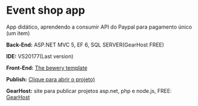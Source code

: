 # Event shop app

App didático, aprendendo a consumir API do Paypal para pagamento único (um item)

**Back-End:** ASP.NET MVC 5, EF 6, SQL SERVER(GearHost FREE)

**IDE:** VS20177(Last version)

**Front-End:** [The bewery template](https://w3layouts.com/brewery-food-drinks-mobile-website-template/)

**Publish:** [Clique para abrir o projeto)](http://breweryapp01.gear.host/)

**GearHost:** site para publicar projetos asp.net, php e node.js, FREE: [GearHost](https://www.gearhost.com/)












